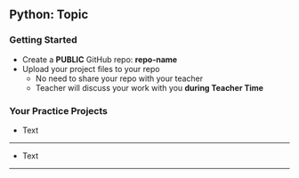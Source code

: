 ## Python: Topic

### Getting Started
- Create a **PUBLIC** GitHub repo: **repo-name**
- Upload your project files to your repo
    - No need to share your repo with your teacher
    - Teacher will discuss your work with you **during Teacher Time**

### Your Practice Projects

- Text

---

- Text

---
